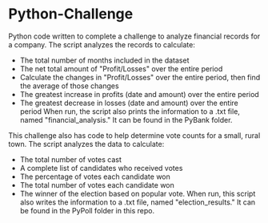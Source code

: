 # Python-Challenge
Python code written to complete a challenge to analyze financial records for a company. The script analyzes the records to calculate:
  * The total number of months included in the dataset
  * The net total amount of "Profit/Losses" over the entire period
  * Calculate the changes in "Profit/Losses" over the entire period, then find the average of those changes
  * The greatest increase in profits (date and amount) over the entire period
  * The greatest decrease in losses (date and amount) over the entire period
When run, the script also prints the information to a .txt file, named "financial_analysis." It can be found in the PyBank folder.

This challenge also has code to help determine vote counts for a small, rural town. The script analyzes the data to calculate:
  * The total number of votes cast
  * A complete list of candidates who received votes
  * The percentage of votes each candidate won
  * The total number of votes each candidate won
  * The winner of the election based on popular vote.
When run, this script also writes the information to a .txt file, named "election_results." It can be found in the PyPoll folder in this repo.

